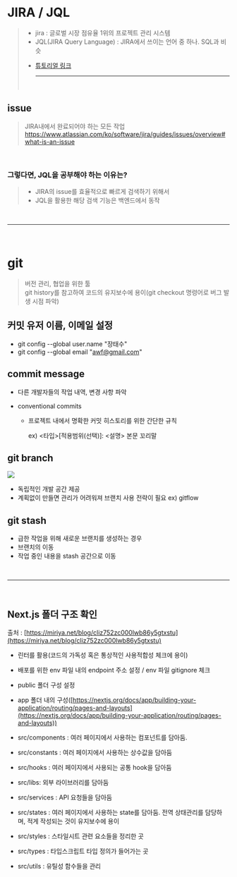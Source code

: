 <br>
</br>

# JIRA / JQL
> - jira :  글로벌 시장 점유율 1위의 프로젝트 관리 시스템  
> - JQL(JIRA Query Language) : JIRA에서 쓰이는 언어 중 하나. SQL과 비슷  
> * [튜토리얼 링크](https://www.lesstif.com/jira/jql-jira-query-language-jira-issue-18220188.html)
<br><hr></br>

## issue
> JIRA내에서 완료되어야 하는 모든 작업  
> https://www.atlassian.com/ko/software/jira/guides/issues/overview#what-is-an-issue

<br>

### 그렇다면, JQL을 공부해야 하는 이유는?
> - JIRA의 issue를 효율적으로 빠르게 검색하기 위해서  
> - JQL을 활용한 해당 검색 기능은 백엔드에서 동작

<br><hr></br>

# git
> 버전 관리, 협업을 위한 툴  
> git history를 참고하여 코드의 유지보수에 용이(git checkout 명령어로 버그 발생 시점 파악)


## 커밋 유저 이름, 이메일 설정
- git config --global user.name "장태수"
- git config --global email "awf@gmail.com"


## commit message
- 다른 개발자들의 작업 내역, 변경 사항 파악

* conventional commits
   - 프로젝트 내에서 명확한 커밋 히스토리를 위한 간단한 규칙  

      ex) <타입>[적용범위(선택)]: <설명>
         본문
         꼬리말
   
## git branch
![](../img/git_1.PNG)
- 독립적인 개발 공간 제공
- 계획없이 만들면 관리가 어려워져 브랜치 사용 전략이 필요 ex) gitflow

## git stash
- 급한 작업을 위해 새로운 브랜치를 생성하는 경우
- 브랜치의 이동
- 작업 중인 내용을 stash 공간으로 이동

<br><hr></br>

## Next.js 폴더 구조 확인
출처 : [https://miriya.net/blog/cliz752zc000lwb86y5gtxstu](https://miriya.net/blog/cliz752zc000lwb86y5gtxstu)

- 린터를 활용(코드의 가독성 혹은 통상적인 사용적합성 체크에 용이)
  
- 배포를 위한 env 파일 내의 endpoint 주소 설정 / env 파일 gitignore 체크
  
- public 폴더 구성 설정
  
- app 폴더 내의 구성([https://nextjs.org/docs/app/building-your-application/routing/pages-and-layouts](https://nextjs.org/docs/app/building-your-application/routing/pages-and-layouts))
  
- src/components : 여러 페이지에서 사용하는 컴포넌트를 담아둠.

- src/constants : 여러 페이지에서 사용하는 상수값을 담아둠

- src/hooks : 여러 페이지에서 사용되는 공통 hook을 담아둠

- src/libs: 외부 라이브러리를 담아둠

- src/services : API 요청들을 담아둠

- src/states : 여러 페이지에서 사용하는 state를 담아둠. 전역 상태관리를 담당하며, 적게 작성되는 것이 유지보수에 용이

- src/styles : 스타일시트 관련 요소들을 정리한 곳

- src/types : 타입스크립트 타입 정의가 들어가는 곳

- src/utils : 유틸성 함수들을 관리